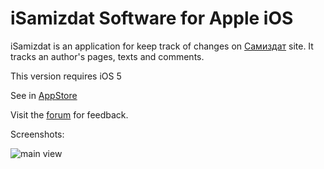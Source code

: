 iSamizdat Software for Apple iOS
==============================

iSamizdat is an application for keep track of changes on [Самиздат](http://samlib.ru) site. It tracks an author's pages, texts and comments.

This version requires iOS 5

See in [AppStore](http://itunes.apple.com/ru/app/samizdat/id547576204) 

Visit the [forum](http://samlib.ru/comment/k/kolywan/samizdat_ios) for feedback.

Screenshots:

![main view](http://dl.dropbox.com/u/80472203/ios/main_sm.png "Main View")
